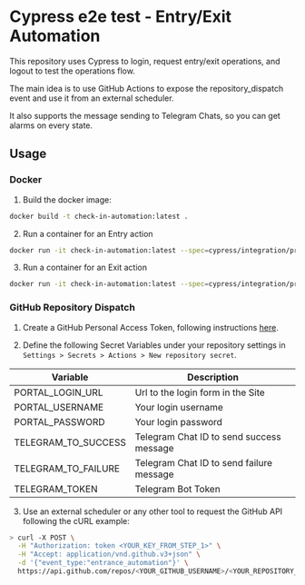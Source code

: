 # Cypress e2e test - Entry/Exit Automation

This repository uses Cypress to login, request entry/exit operations, and logout
to test the operations flow.

The main idea is to use GitHub Actions to expose the repository_dispatch event and use it
from an external scheduler.

It also supports the message sending to Telegram Chats, so you can get alarms on every state.

## Usage

### Docker

1. Build the docker image:

```bash
docker build -t check-in-automation:latest .
```

2. Run a container for an Entry action

```bash
docker run -it check-in-automation:latest --spec=cypress/integration/presence-entrance.spec.js
```

3. Run a container for an Exit action

```bash
docker run -it check-in-automation:latest --spec=cypress/integration/presence-exit.spec.js
```

### GitHub Repository Dispatch

1. Create a GitHub Personal Access Token, following instructions 
[here](https://docs.github.com/en/authentication/keeping-your-account-and-data-secure/creating-a-personal-access-token).

2. Define the following Secret Variables under your repository settings 
in `Settings > Secrets > Actions > New repository secret`.

Variable             | Description                               |
---------------------|-------------------------------------------|
PORTAL_LOGIN_URL     | Url to the login form in the Site
PORTAL_USERNAME      | Your login username
PORTAL_PASSWORD      | Your login password
TELEGRAM_TO_SUCCESS  | Telegram Chat ID to send success message
TELEGRAM_TO_FAILURE  | Telegram Chat ID to send failure message
TELEGRAM_TOKEN       | Telegram Bot Token

3. Use an external scheduler or any other tool to request the GitHub API following the cURL example:

```bash
> curl -X POST \
  -H "Authorization: token <YOUR_KEY_FROM_STEP_1>" \
  -H "Accept: application/vnd.github.v3+json" \
  -d '{"event_type:"entrance_automation"}' \
  https://api.github.com/repos/<YOUR_GITHUB_USERNAME>/<YOUR_REPOSITORY_NAME>/dispatches
```
